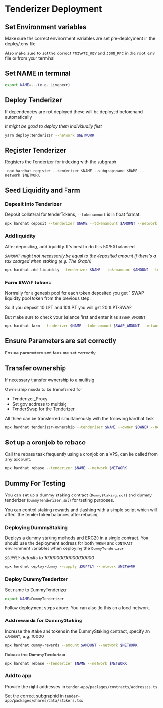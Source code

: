 # Tenderizer Deployment

## Set Environment variables

Make sure the correct environment variables are set pre-deployment in the deploy/.env file

Also make sure to set the correct `PRIVATE_KEY` and `JSON_RPC` in the root .env file or from your terminal

## Set NAME in terminal

```bash
export NAME=...(e.g. Livepeer)
```

## Deploy Tenderizer

If dependencies are not deployed these will be deployed beforehand automatically

*It might be good to deploy them individually first*

```bash
yarn deploy:tenderizer --network $NETWORK
```

## Register Tenderizer

Registers the Tenderizer for indexing with the subgraph

```
 npx hardhat register --tenderizer $NAME --subgraphname $NAME --network $NETWORK
```

## Seed Liquidity and Farm

### Deposit into Tenderizer

Deposit collateral for tenderTokens, `--tokenamount` is in float format.

```bash  
npx hardhat deposit --tenderizer $NAME --tokenamount $AMOUNT --network $NETWORK
```

### Add liquidity

After depositing, add liquidity. It's best to do this 50/50 balanced 

*`$AMOUNT` might not necessarily be equal to the deposited amount if there's a tax charged when staking (e.g. The Graph)*

```bash
npx hardhat add-liquidity --tenderizer $NAME --tokenamount $AMOUNT --tenderamount $AMOUNT --network $NETWORK
```

### Farm SWAP tokens

Normally for a genesis pool for each token deposited you get 1 SWAP liquidity pool token from the previous step.

So if you deposit 10 LPT and 10tLPT you will get 20 tLPT-SWAP

But make sure to check your balance first and enter it as `$SWAP_AMOUNT`

```bash
npx hardhat farm --tenderizer $NAME --tokenamount $SWAP_AMOUNT --network $NETWORK
```

## Ensure Parameters are set correctly

Ensure parameters and fees are set correctly 

## Transfer ownership

If necessary transfer ownership to a multisig

Ownership needs to be transferred for

- Tenderizer_Proxy
- Set gov address to multisig
- TenderSwap for the Tenderizer

All three can be transferred simultaneously with the following hardhat task

```bash
npx hardhat tenderizer-ownership --tenderizer $NAME --owner $OWNER --network $NETWORK
```

## Set up a cronjob to rebase

Call the rebase task frequently using a cronjob on a VPS, can be called from any account.

```bash
npx hardhat rebase --tenderizer $NAME --network $NETWORK
```

## Dummy For Testing

You can set up a dummy staking contract (`DummyStaking.sol`) and dummy tenderizer (`DummyTenderizer.sol`) for testing purposes. 

You can control staking rewards and slashing with a simple script which will affect the tenderToken balances after rebasing. 

### Deploying DummyStaking

Deploys a dummy staking methods and ERC20 in a single contract. You should use the deployment address for both `TOKEN` and `CONTRACT` environment variables when deploying the `DummyTenderizer`

*`$SUPPLY` defaults to 1000000000000000000*

```bash
npx hardhat deploy-dummy --supply $SUPPLY --network $NETWORK
```

### Deploy DummyTenderizer

Set name to DummyTenderizer

```bash
export NAME=DummyTenderizer
```

Follow deployment steps above. You can also do this on a local network.

### Add rewards for DummyStaking

Increase the stake and tokens in the DummyStaking contract, specify an `$AMOUNT`, e.g. 10000

```bash
npx hardhat dummy-rewards --amount $AMOUNT --network $NETWORK
```

Rebase the DummyTenderizer

```bash
npx hardhat rebase --tenderizer $NAME --network $NETWORK
```

### Add to app

Provide the right addresses in `tender-app/packages/contracts/addresses.ts` 

Set the correct subgraphid in `tender-app/packages/shares/data/stakers.tsx`


